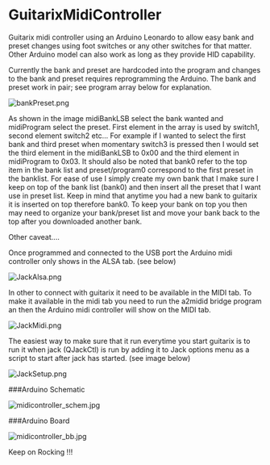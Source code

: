 # GuitarixMidiController
Guitarix midi controller using an Arduino Leonardo to allow easy bank and preset changes using foot switches or any other switches for that matter. Other Arduino model can also work as long as they provide HID capability.

Currently the bank and preset are hardcoded into the program and changes to the bank and preset requires reprogramming the Arduino.  The bank and preset work in pair; see program array below for explanation.

![bankPreset.png]({{site.baseurl}}/bankPreset.png)

As shown in the image midiBankLSB select the bank wanted and midiProgram select the preset.  First element in the array is used by switch1, second element switch2 etc...  For example if I wanted to select the first bank and third preset when momentary switch3 is pressed then I would set the third element in the midiBankLSB to 0x00 and the third element in midiProgram to 0x03.  It should also be noted that bank0 refer to the top item in the bank list and preset/program0 correspond to the first preset in the banklist.  For ease of use I simply create my own bank that I make sure I keep on top of the bank list (bank0) and then insert all the preset that I want use in preset list. Keep in mind that anytime you had a new bank to guitarix it is inserted on top therefore bank0. To keep your bank on top you then may need to organize your bank/preset list and move your bank back to the top after you downloaded another bank.

Other caveat....

Once programmed and connected to the USB port the Arduino midi controller only shows in the ALSA tab. (see below)

![JackAlsa.png]({{site.baseurl}}/JackAlsa.png)

In other to connect with guitarix it need to be available in the MIDI tab.  To make it available in the midi tab you need to run the a2midid bridge program an then the Arduino midi controller will show on the MIDI tab.

![JackMidi.png]({{site.baseurl}}/JackMidi.png)

The easiest way to make sure that it run everytime you start guitarix is to run it when jack (QJackCtl) is run by adding it to Jack options menu as a script to start after jack has started.  (see image below)

![JackSetup.png]({{site.baseurl}}/JackSetup.png)


###Arduino Schematic

![midicontroller_schem.jpg]({{site.baseurl}}/midicontroller_schem.jpg)

###Arduino Board

![midicontroller_bb.jpg]({{site.baseurl}}/midicontroller_bb.jpg)


Keep on Rocking !!!